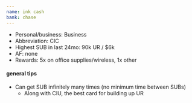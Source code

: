 ```yaml
---
name: ink cash
bank: chase
---
```

* Personal/business: Business
* Abbreviation: CIC
* Highest SUB in last 24mo: 90k UR / $6k
* AF: none
* Rewards: 5x on office supplies/wireless, 1x other

#### general tips
* Can get SUB infinitely many times (no minimum time between SUBs)
    * Along with CIU, the best card for building up UR